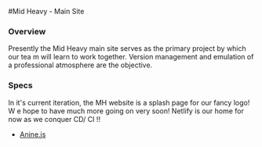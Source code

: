 #Mid Heavy - Main Site

### Overview

Presently the Mid Heavy main site serves as the primary project by which our tea
m will learn to work together. Version management and emulation of a professional atmosphere are the objective. 

### Specs

In it's current iteration, the MH website is a splash page for our fancy logo! W
e hope to have much more going on very soon! Netlify is our home for now as we conquer CD/ CI !!

- [Anine.js](https://https://animejs.com/)

